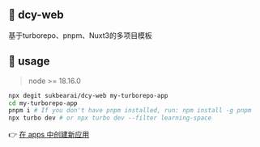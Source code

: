 ## 🌟 dcy-web

基于turborepo、pnpm、Nuxt3的多项目模板

## 🌈 usage

> node >= 18.16.0

```bash
npx degit sukbearai/dcy-web my-turborepo-app
cd my-turborepo-app
pnpm i # If you don't have pnpm installed, run: npm install -g pnpm
npx turbo dev # or npx turbo dev --filter learning-space
```

👉 [在 apps 中创建新应用](https://github.com/sukbearai/dcy-nuxt3-app.git)
